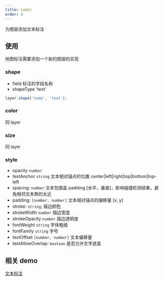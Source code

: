 ```yaml
---
title: Label
order: 4
---
```


为图层添加文本标注

## 使用

地图标注需要添加一个新的图层的实现

### shape

- field 标注的字段名称
- shapeType 'text'

```javascript
layer.shape('name', 'text');
```

### color

同 layer

### size

同 layer

### style

- opacity `number`
- textAnchor `string` 文本相对锚点的位置 center|left|right|top|bottom|top-left
- spacing: `number` 文本包围盒 padding [水平，垂直]，影响碰撞检测结果，避免相邻文本靠的太近
- padding: `[number, number]` 文本相对锚点的偏移量 [x, y]
- stroke: `string`; 描边颜色
- strokeWidth `number` 描边宽度
- strokeOpacity `number` 描边透明度
- fontWeight `string` 字体粗细
- fontFamily `string` 字号
- textOffset `[number, number]` 文本偏移量
- textAllowOverlap: `boolean` 是否允许文字遮盖

## 相关 demo

[文本标注](../../../../examples/point/text)
